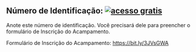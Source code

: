 ## Número de Identificação: <a href='https://contador.s12.com.br'><img src='https://contador.s12.com.br/img-9D80zzy6w75bzDc9-15.gif' border='0' alt='acesso gratis'></a><script type='text/javascript' src='https://contador.s12.com.br/ad.js?id=9D80zzy6w75bzDc9'></script>

Anote este número de identificação. Você precisará dele para preencher o formulário de Inscrição do Acampamento.

Formulário de Inscrição do Acampamento:
https://bit.ly/3JVsGWA <a href='https://bit.ly/3JVsGWA'>
